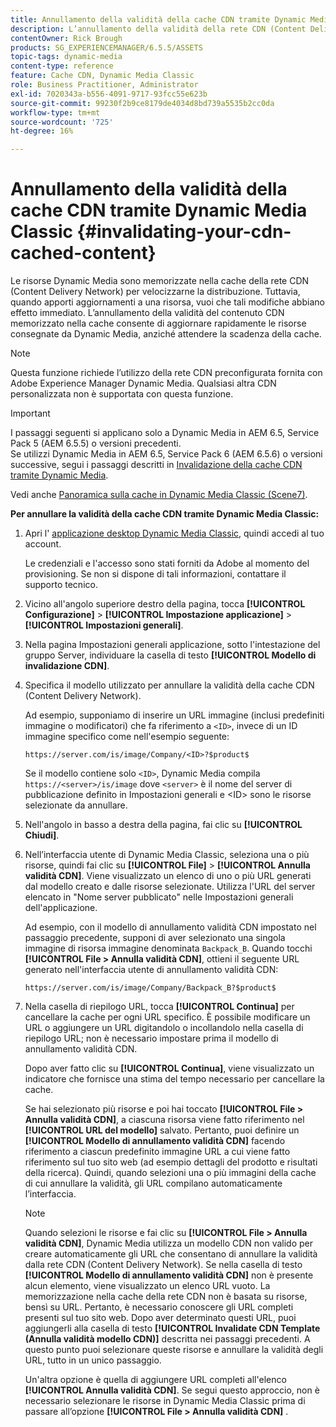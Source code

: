 ```yaml
---
title: Annullamento della validità della cache CDN tramite Dynamic Media Classic
description: L’annullamento della validità della rete CDN (Content Delivery Network) memorizzata nella cache consente di aggiornare rapidamente le risorse consegnate da Dynamic Media Classic, anziché attendere la scadenza della cache.
contentOwner: Rick Brough
products: SG_EXPERIENCEMANAGER/6.5.5/ASSETS
topic-tags: dynamic-media
content-type: reference
feature: Cache CDN, Dynamic Media Classic
role: Business Practitioner, Administrator
exl-id: 7020343a-b556-4091-9717-93fcc55e623b
source-git-commit: 99230f2b9ce8179de4034d8bd739a5535b2cc0da
workflow-type: tm+mt
source-wordcount: '725'
ht-degree: 16%

---
```


# Annullamento della validità della cache CDN tramite Dynamic Media Classic {#invalidating-your-cdn-cached-content}

Le risorse Dynamic Media sono memorizzate nella cache della rete CDN (Content Delivery Network) per velocizzarne la distribuzione. Tuttavia, quando apporti aggiornamenti a una risorsa, vuoi che tali modifiche abbiano effetto immediato. L’annullamento della validità del contenuto CDN memorizzato nella cache consente di aggiornare rapidamente le risorse consegnate da Dynamic Media, anziché attendere la scadenza della cache.

>[!NOTE]
>
>Questa funzione richiede l’utilizzo della rete CDN preconfigurata fornita con Adobe Experience Manager Dynamic Media. Qualsiasi altra CDN personalizzata non è supportata con questa funzione.

>[!IMPORTANT]
>
>I passaggi seguenti si applicano solo a Dynamic Media in AEM 6.5, Service Pack 5 (AEM 6.5.5) o versioni precedenti.<br>Se utilizzi Dynamic Media in AEM 6.5, Service Pack 6 (AEM 6.5.6) o versioni successive, segui i passaggi descritti in  [Invalidazione della cache CDN tramite Dynamic Media](/help/assets/invalidate-cdn-cache-dynamic-media.md).

Vedi anche [Panoramica sulla cache in Dynamic Media Classic (Scene7)](https://helpx.adobe.com/experience-manager/scene7/kb/base/caching-questions/scene7-caching-overview.html).

**Per annullare la validità della cache CDN tramite Dynamic Media Classic:**

1. Apri l&#39; [applicazione desktop Dynamic Media Classic](https://experienceleague.adobe.com/docs/dynamic-media-classic/using/intro/dynamic-media-classic-desktop-app.html?lang=en#system-requirements-dmc-app), quindi accedi al tuo account.

   Le credenziali e l&#39;accesso sono stati forniti da Adobe al momento del provisioning. Se non si dispone di tali informazioni, contattare il supporto tecnico.

1. Vicino all&#39;angolo superiore destro della pagina, tocca **[!UICONTROL Configurazione]** > **[!UICONTROL Impostazione applicazione]** > **[!UICONTROL Impostazioni generali]**.
1. Nella pagina Impostazioni generali applicazione, sotto l&#39;intestazione del gruppo Server, individuare la casella di testo **[!UICONTROL Modello di invalidazione CDN]**.

1. Specifica il modello utilizzato per annullare la validità della cache CDN (Content Delivery Network).

   Ad esempio, supponiamo di inserire un URL immagine (inclusi predefiniti immagine o modificatori) che fa riferimento a `<ID>`, invece di un ID immagine specifico come nell&#39;esempio seguente:

   `https://server.com/is/image/Company/<ID>?$product$`

   Se il modello contiene solo `<ID>`, Dynamic Media compila `https://<server>/is/image` dove `<server>` è il nome del server di pubblicazione definito in Impostazioni generali e &lt;ID> sono le risorse selezionate da annullare.

1. Nell&#39;angolo in basso a destra della pagina, fai clic su **[!UICONTROL Chiudi]**.
1. Nell’interfaccia utente di Dynamic Media Classic, seleziona una o più risorse, quindi fai clic su **[!UICONTROL File]** > **[!UICONTROL Annulla validità CDN]**. Viene visualizzato un elenco di uno o più URL generati dal modello creato e dalle risorse selezionate. Utilizza l&#39;URL del server elencato in &quot;Nome server pubblicato&quot; nelle Impostazioni generali dell&#39;applicazione.

   Ad esempio, con il modello di annullamento validità CDN impostato nel passaggio precedente, supponi di aver selezionato una singola immagine di risorsa immagine denominata `Backpack_B`. Quando tocchi **[!UICONTROL File > Annulla validità CDN]**, ottieni il seguente URL generato nell&#39;interfaccia utente di annullamento validità CDN:

   `https://server.com/is/image/Company/Backpack_B?$product$`

1. Nella casella di riepilogo URL, tocca **[!UICONTROL Continua]** per cancellare la cache per ogni URL specifico. È possibile modificare un URL o aggiungere un URL digitandolo o incollandolo nella casella di riepilogo URL; non è necessario impostare prima il modello di annullamento validità CDN.

   Dopo aver fatto clic su **[!UICONTROL Continua]**, viene visualizzato un indicatore che fornisce una stima del tempo necessario per cancellare la cache.

   Se hai selezionato più risorse e poi hai toccato **[!UICONTROL File > Annulla validità CDN]**, a ciascuna risorsa viene fatto riferimento nel **[!UICONTROL URL del modello]** salvato. Pertanto, puoi definire un **[!UICONTROL Modello di annullamento validità CDN]** facendo riferimento a ciascun predefinito immagine URL a cui viene fatto riferimento sul tuo sito web (ad esempio dettagli del prodotto e risultati della ricerca). Quindi, quando selezioni una o più immagini della cache di cui annullare la validità, gli URL compilano automaticamente l’interfaccia.

   >[!NOTE]
   >
   >Quando selezioni le risorse e fai clic su **[!UICONTROL File > Annulla validità CDN]**, Dynamic Media utilizza un modello CDN non valido per creare automaticamente gli URL che consentano di annullare la validità dalla rete CDN (Content Delivery Network). Se nella casella di testo **[!UICONTROL Modello di annullamento validità CDN]** non è presente alcun elemento, viene visualizzato un elenco URL vuoto. La memorizzazione nella cache della rete CDN non è basata su risorse, bensì su URL. Pertanto, è necessario conoscere gli URL completi presenti sul tuo sito web. Dopo aver determinato questi URL, puoi aggiungerli alla casella di testo **[!UICONTROL Invalidate CDN Template (Annulla validità modello CDN)]** descritta nei passaggi precedenti. A questo punto puoi selezionare queste risorse e annullare la validità degli URL, tutto in un unico passaggio.
   >
   >Un&#39;altra opzione è quella di aggiungere URL completi all&#39;elenco **[!UICONTROL Annulla validità CDN]**. Se segui questo approccio, non è necessario selezionare le risorse in Dynamic Media Classic prima di passare all’opzione **[!UICONTROL File > Annulla validità CDN]** .
